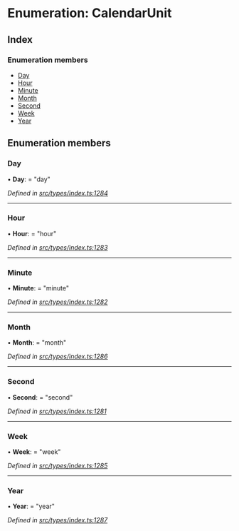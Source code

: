 # Enumeration: CalendarUnit

## Index

### Enumeration members

* [Day](calendarunit.md#day)
* [Hour](calendarunit.md#hour)
* [Minute](calendarunit.md#minute)
* [Month](calendarunit.md#month)
* [Second](calendarunit.md#second)
* [Week](calendarunit.md#week)
* [Year](calendarunit.md#year)

## Enumeration members

###  Day

• **Day**: = "day"

*Defined in [src/types/index.ts:1284](https://github.com/PolymathNetwork/polymesh-sdk/blob/4f2fd432/src/types/index.ts#L1284)*

___

###  Hour

• **Hour**: = "hour"

*Defined in [src/types/index.ts:1283](https://github.com/PolymathNetwork/polymesh-sdk/blob/4f2fd432/src/types/index.ts#L1283)*

___

###  Minute

• **Minute**: = "minute"

*Defined in [src/types/index.ts:1282](https://github.com/PolymathNetwork/polymesh-sdk/blob/4f2fd432/src/types/index.ts#L1282)*

___

###  Month

• **Month**: = "month"

*Defined in [src/types/index.ts:1286](https://github.com/PolymathNetwork/polymesh-sdk/blob/4f2fd432/src/types/index.ts#L1286)*

___

###  Second

• **Second**: = "second"

*Defined in [src/types/index.ts:1281](https://github.com/PolymathNetwork/polymesh-sdk/blob/4f2fd432/src/types/index.ts#L1281)*

___

###  Week

• **Week**: = "week"

*Defined in [src/types/index.ts:1285](https://github.com/PolymathNetwork/polymesh-sdk/blob/4f2fd432/src/types/index.ts#L1285)*

___

###  Year

• **Year**: = "year"

*Defined in [src/types/index.ts:1287](https://github.com/PolymathNetwork/polymesh-sdk/blob/4f2fd432/src/types/index.ts#L1287)*
